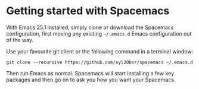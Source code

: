 # Getting started with Spacemacs

With Emacs 25.1 installed, simply clone or download the Spacemacs configuration, first moving any existing `~/.emacs.d` Emacs configuration out of the way.

Use your favourite git client or the following command in a terminal window:

```
git clone --recursive https://github.com/syl20bnr/spacemacs ~/.emacs.d
```

Then run Emacs as normal.  Spacemacs will start installing a few key packages and then go on to ask you how you want your Spacemacs.
